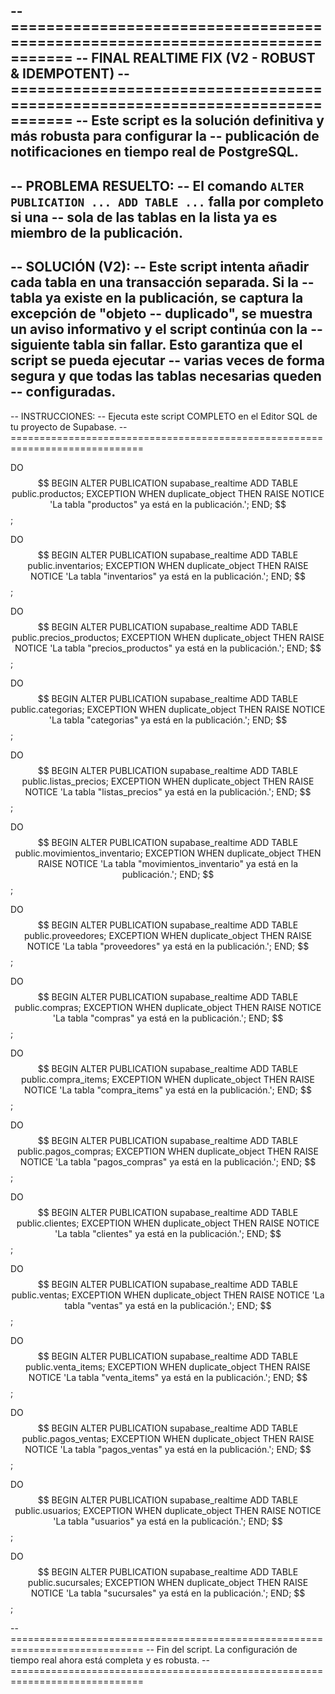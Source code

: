 -- =============================================================================
-- FINAL REALTIME FIX (V2 - ROBUST & IDEMPOTENT)
-- =============================================================================
-- Este script es la solución definitiva y más robusta para configurar la
-- publicación de notificaciones en tiempo real de PostgreSQL.
--
-- PROBLEMA RESUELTO:
-- El comando `ALTER PUBLICATION ... ADD TABLE ...` falla por completo si una
-- sola de las tablas en la lista ya es miembro de la publicación.
--
-- SOLUCIÓN (V2):
-- Este script intenta añadir cada tabla en una transacción separada. Si la
-- tabla ya existe en la publicación, se captura la excepción de "objeto
-- duplicado", se muestra un aviso informativo y el script continúa con la
-- siguiente tabla sin fallar. Esto garantiza que el script se pueda ejecutar
-- varias veces de forma segura y que todas las tablas necesarias queden
-- configuradas.
--
-- INSTRUCCIONES:
-- Ejecuta este script COMPLETO en el Editor SQL de tu proyecto de Supabase.
-- =============================================================================

DO $$
BEGIN
    ALTER PUBLICATION supabase_realtime ADD TABLE public.productos;
EXCEPTION
    WHEN duplicate_object THEN
        RAISE NOTICE 'La tabla "productos" ya está en la publicación.';
END;
$$;

DO $$
BEGIN
    ALTER PUBLICATION supabase_realtime ADD TABLE public.inventarios;
EXCEPTION
    WHEN duplicate_object THEN
        RAISE NOTICE 'La tabla "inventarios" ya está en la publicación.';
END;
$$;

DO $$
BEGIN
    ALTER PUBLICATION supabase_realtime ADD TABLE public.precios_productos;
EXCEPTION
    WHEN duplicate_object THEN
        RAISE NOTICE 'La tabla "precios_productos" ya está en la publicación.';
END;
$$;

DO $$
BEGIN
    ALTER PUBLICATION supabase_realtime ADD TABLE public.categorias;
EXCEPTION
    WHEN duplicate_object THEN
        RAISE NOTICE 'La tabla "categorias" ya está en la publicación.';
END;
$$;

DO $$
BEGIN
    ALTER PUBLICATION supabase_realtime ADD TABLE public.listas_precios;
EXCEPTION
    WHEN duplicate_object THEN
        RAISE NOTICE 'La tabla "listas_precios" ya está en la publicación.';
END;
$$;

DO $$
BEGIN
    ALTER PUBLICATION supabase_realtime ADD TABLE public.movimientos_inventario;
EXCEPTION
    WHEN duplicate_object THEN
        RAISE NOTICE 'La tabla "movimientos_inventario" ya está en la publicación.';
END;
$$;

DO $$
BEGIN
    ALTER PUBLICATION supabase_realtime ADD TABLE public.proveedores;
EXCEPTION
    WHEN duplicate_object THEN
        RAISE NOTICE 'La tabla "proveedores" ya está en la publicación.';
END;
$$;

DO $$
BEGIN
    ALTER PUBLICATION supabase_realtime ADD TABLE public.compras;
EXCEPTION
    WHEN duplicate_object THEN
        RAISE NOTICE 'La tabla "compras" ya está en la publicación.';
END;
$$;

DO $$
BEGIN
    ALTER PUBLICATION supabase_realtime ADD TABLE public.compra_items;
EXCEPTION
    WHEN duplicate_object THEN
        RAISE NOTICE 'La tabla "compra_items" ya está en la publicación.';
END;
$$;

DO $$
BEGIN
    ALTER PUBLICATION supabase_realtime ADD TABLE public.pagos_compras;
EXCEPTION
    WHEN duplicate_object THEN
        RAISE NOTICE 'La tabla "pagos_compras" ya está en la publicación.';
END;
$$;

DO $$
BEGIN
    ALTER PUBLICATION supabase_realtime ADD TABLE public.clientes;
EXCEPTION
    WHEN duplicate_object THEN
        RAISE NOTICE 'La tabla "clientes" ya está en la publicación.';
END;
$$;

DO $$
BEGIN
    ALTER PUBLICATION supabase_realtime ADD TABLE public.ventas;
EXCEPTION
    WHEN duplicate_object THEN
        RAISE NOTICE 'La tabla "ventas" ya está en la publicación.';
END;
$$;

DO $$
BEGIN
    ALTER PUBLICATION supabase_realtime ADD TABLE public.venta_items;
EXCEPTION
    WHEN duplicate_object THEN
        RAISE NOTICE 'La tabla "venta_items" ya está en la publicación.';
END;
$$;

DO $$
BEGIN
    ALTER PUBLICATION supabase_realtime ADD TABLE public.pagos_ventas;
EXCEPTION
    WHEN duplicate_object THEN
        RAISE NOTICE 'La tabla "pagos_ventas" ya está en la publicación.';
END;
$$;

DO $$
BEGIN
    ALTER PUBLICATION supabase_realtime ADD TABLE public.usuarios;
EXCEPTION
    WHEN duplicate_object THEN
        RAISE NOTICE 'La tabla "usuarios" ya está en la publicación.';
END;
$$;

DO $$
BEGIN
    ALTER PUBLICATION supabase_realtime ADD TABLE public.sucursales;
EXCEPTION
    WHEN duplicate_object THEN
        RAISE NOTICE 'La tabla "sucursales" ya está en la publicación.';
END;
$$;


-- =============================================================================
-- Fin del script. La configuración de tiempo real ahora está completa y es robusta.
-- =============================================================================